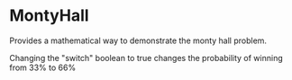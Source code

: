 # MontyHall

Provides a mathematical way to demonstrate the monty hall problem.

Changing the "switch" boolean to true changes the probability of winning from 33% to 66%
